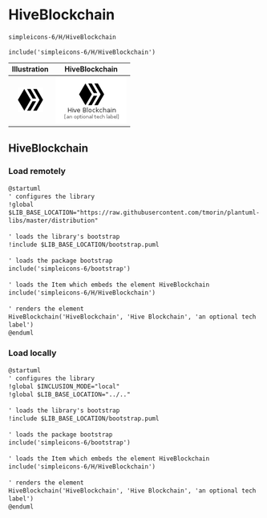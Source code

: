 # HiveBlockchain


```text
simpleicons-6/H/HiveBlockchain
```

```text
include('simpleicons-6/H/HiveBlockchain')
```



| Illustration | HiveBlockchain |
| :---: | :---: |
| ![illustration for Illustration](../../simpleicons-6/H/HiveBlockchain.png) | ![illustration for HiveBlockchain](../../simpleicons-6/H/HiveBlockchain.Local.png) |




## HiveBlockchain

### Load remotely
```plantuml
@startuml
' configures the library
!global $LIB_BASE_LOCATION="https://raw.githubusercontent.com/tmorin/plantuml-libs/master/distribution"

' loads the library's bootstrap
!include $LIB_BASE_LOCATION/bootstrap.puml

' loads the package bootstrap
include('simpleicons-6/bootstrap')

' loads the Item which embeds the element HiveBlockchain
include('simpleicons-6/H/HiveBlockchain')

' renders the element
HiveBlockchain('HiveBlockchain', 'Hive Blockchain', 'an optional tech label')
@enduml
```

### Load locally
```plantuml
@startuml
' configures the library
!global $INCLUSION_MODE="local"
!global $LIB_BASE_LOCATION="../.."

' loads the library's bootstrap
!include $LIB_BASE_LOCATION/bootstrap.puml

' loads the package bootstrap
include('simpleicons-6/bootstrap')

' loads the Item which embeds the element HiveBlockchain
include('simpleicons-6/H/HiveBlockchain')

' renders the element
HiveBlockchain('HiveBlockchain', 'Hive Blockchain', 'an optional tech label')
@enduml
```

